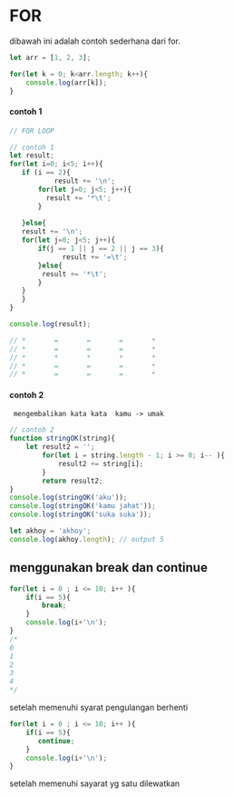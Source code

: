# FOR
dibawah ini  adalah contoh sederhana dari for. 

```javascript
let arr = [1, 2, 3];

for(let k = 0; k<arr.length; k++){
    console.log(arr[k]);
}
```

#### contoh 1
```javascript
// FOR LOOP

// contoh 1
let result;
for(let i=0; i<5; i++){
   if (i == 2){
           result += '\n';
       for(let j=0; j<5; j++){
         result += '*\t';
       }
           
   }else{
   result += '\n';
   for(let j=0; j<5; j++){
       if(j == 1 || j == 2 || j == 3){
             result += '=\t';
       }else{
        result += '*\t';
       }
   }
   }
}

console.log(result);

// *       =       =       =       *
// *       =       =       =       *
// *       *       *       *       *
// *       =       =       =       *
// *       =       =       =       *
```


#### contoh 2
``` mengembalikan kata kata  kamu -> umak```
```javascript
// contoh 2
function stringOK(string){
    let result2 = '';
        for(let i = string.length - 1; i >= 0; i-- ){
            result2 += string[i];
        }
        return result2;
}
console.log(stringOK('aku'));
console.log(stringOK('kamu jahat'));
console.log(stringOK('suka suka'));

let akhoy = 'akhoy';
console.log(akhoy.length); // output 5
```

## menggunakan break dan continue

```javascript
for(let i = 0 ; i <= 10; i++ ){
    if(i == 5){
        break;
    }
    console.log(i+'\n'); 
}
/*
0
1
2
3
4
*/
```
setelah memenuhi syarat  pengulangan berhenti


```javascript
for(let i = 0 ; i <= 10; i++ ){
    if(i == 5){
       continue;
    }
    console.log(i+'\n');
}
```

setelah memenuhi sayarat yg satu dilewatkan
